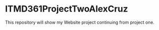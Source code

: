 # ITMD361ProjectTwoAlexCruz
This repository will show my Website project continuing from project one.
